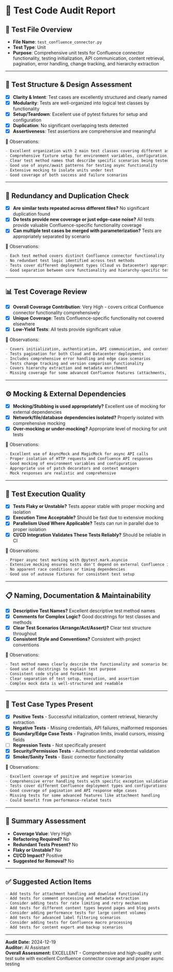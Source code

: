 # 🧪 Test Code Audit Report

## 📌 **Test File Overview**

* **File Name**: `test_confluence_connector.py`
* **Test Type**: Unit
* **Purpose**: Comprehensive unit tests for Confluence connector functionality, testing initialization, API communication, content retrieval, pagination, error handling, change tracking, and hierarchy extraction

---

## 🧱 **Test Structure & Design Assessment**

* [x] **Clarity & Intent**: Test cases are excellently structured and clearly named
* [x] **Modularity**: Tests are well-organized into logical test classes by functionality
* [x] **Setup/Teardown**: Excellent use of pytest fixtures for setup and configuration
* [x] **Duplication**: No significant overlapping tests detected
* [x] **Assertiveness**: Test assertions are comprehensive and meaningful

📝 Observations:

```markdown
- Excellent organization with 2 main test classes covering different aspects
- Comprehensive fixture setup for environment variables, configuration, and connector instances
- Clear test method names that describe specific scenarios being tested
- Good use of async/await patterns for testing async functionality
- Extensive mocking to isolate units under test
- Good coverage of both success and failure scenarios
```

---

## 🔁 **Redundancy and Duplication Check**

* [x] **Are similar tests repeated across different files?** No significant duplication found
* [x] **Do tests provide new coverage or just edge-case noise?** All tests provide valuable Confluence-specific functionality coverage
* [x] **Can multiple test cases be merged with parameterization?** Tests are appropriately separated by scenario

📝 Observations:

```markdown
- Each test method covers distinct Confluence connector functionality
- No redundant test logic identified across test methods
- Tests cover different deployment types (Cloud vs Datacenter) appropriately
- Good separation between core functionality and hierarchy-specific tests
```

---

## 📊 **Test Coverage Review**

* [x] **Overall Coverage Contribution**: Very High - covers critical Confluence connector functionality comprehensively
* [x] **Unique Coverage**: Tests Confluence-specific functionality not covered elsewhere
* [x] **Low-Yield Tests**: All tests provide significant value

📝 Observations:

```markdown
- Covers initialization, authentication, API communication, and content processing
- Tests pagination for both Cloud and Datacenter deployments
- Includes comprehensive error handling and edge case scenarios
- Tests change tracking and version comparison functionality
- Covers hierarchy extraction and metadata enrichment
- Missing coverage for some advanced Confluence features (attachments, comments)
```

---

## ⚙️ **Mocking & External Dependencies**

* [x] **Mocking/Stubbing is used appropriately?** Excellent use of mocking for external dependencies
* [x] **Network/file/database dependencies isolated?** Properly isolated with comprehensive mocking
* [x] **Over-mocking or under-mocking?** Appropriate level of mocking for unit tests

📝 Observations:

```markdown
- Excellent use of AsyncMock and MagicMock for async API calls
- Proper isolation of HTTP requests and Confluence API responses
- Good mocking of environment variables and configuration
- Appropriate use of patch decorators and context managers
- Mock responses are realistic and comprehensive
```

---

## 🚦 **Test Execution Quality**

* [x] **Tests Flaky or Unstable?** Tests appear stable with proper mocking and isolation
* [x] **Execution Time Acceptable?** Should be fast due to extensive mocking
* [x] **Parallelism Used Where Applicable?** Tests can run in parallel due to proper isolation
* [x] **CI/CD Integration Validates These Tests Reliably?** Should be reliable in CI

📝 Observations:

```markdown
- Proper async test marking with @pytest.mark.asyncio
- Extensive mocking ensures tests don't depend on external Confluence instances
- No apparent race conditions or timing dependencies
- Good use of autouse fixtures for consistent test setup
```

---

## 📋 **Naming, Documentation & Maintainability**

* [x] **Descriptive Test Names?** Excellent descriptive test method names
* [x] **Comments for Complex Logic?** Good docstrings for test classes and methods
* [x] **Clear Test Scenarios (Arrange/Act/Assert)?** Clear test structure throughout
* [x] **Consistent Style and Conventions?** Consistent with project conventions

📝 Observations:

```markdown
- Test method names clearly describe the functionality and scenario being tested
- Good use of docstrings to explain test purpose
- Consistent code style and formatting
- Clear separation of test setup, execution, and assertion
- Complex mock data is well-structured and readable
```

---

## 🧪 **Test Case Types Present**

* [x] **Positive Tests** - Successful initialization, content retrieval, hierarchy extraction
* [x] **Negative Tests** - Missing credentials, API failures, malformed responses
* [x] **Boundary/Edge Case Tests** - Pagination limits, invalid cursors, missing fields
* [ ] **Regression Tests** - Not specifically present
* [x] **Security/Permission Tests** - Authentication and credential validation
* [x] **Smoke/Sanity Tests** - Basic connector functionality

📝 Observations:

```markdown
- Excellent coverage of positive and negative scenarios
- Comprehensive error handling tests with specific exception validation
- Tests cover different Confluence deployment types and configurations
- Good coverage of pagination and API response edge cases
- Missing tests for some advanced features like attachment handling
- Could benefit from performance-related tests
```

---

## 🏁 **Summary Assessment**

* **Coverage Value**: Very High
* **Refactoring Required?** No
* **Redundant Tests Present?** No
* **Flaky or Unstable?** No
* **CI/CD Impact?** Positive
* **Suggested for Removal?** No

---

## ✅ Suggested Action Items

```markdown
- Add tests for attachment handling and download functionality
- Add tests for comment processing and metadata extraction
- Consider adding tests for rate limiting and retry mechanisms
- Add tests for different content types beyond pages and blog posts
- Consider adding performance tests for large content volumes
- Add tests for advanced label filtering scenarios
- Consider adding tests for Confluence macro processing
- Add tests for content export and backup scenarios
```

---

**Audit Date:** 2024-12-19  
**Auditor:** AI Assistant  
**Overall Assessment:** EXCELLENT - Comprehensive and high-quality unit test suite with excellent Confluence connector coverage and proper async testing
